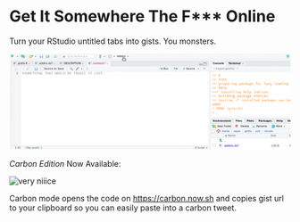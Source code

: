 # Get It Somewhere The F*** Online 
Turn your RStudio untitled tabs into gists. You monsters.

![wat](https://github.com/MilesMcBain/gistfo/raw/master/inst/media/gistfo.gif)

*Carbon Edition* Now Available:

![very niiice](https://cdn.rawgit.com/MilesMcBain/gistfo/64f35c97/inst/media/carbon.png)

Carbon mode opens the code on https://carbon.now.sh and copies gist url to your clipboard so you can easily paste into a carbon tweet. 
